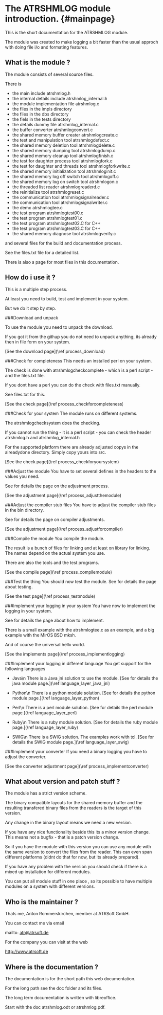 The ATRSHMLOG module introduction.  {#mainpage}
==================================

This is the short documentation for the ATRSHMLOG module.

The module was created to make logging a bit faster than the usual
approch with doing file i/o and formating features.

What is the module ?
--------------------

The module consists of several source files.

There is
- the main include atrshmlog.h
- the internal details include atrshmlog_internal.h
- the module implementation file atrshmlog.c
- the files in the impls directory
- the files in the dbs directory
- the fiels in the tests directory
- the details dummy file atrshmlog_internal.c
- the buffer converter atrshmlogconvert.c
- the shared memory buffer creater atrshmlogcreate.c
- the test and manipulation tool atrshmlogdefect.c
- the shared memory deletion tool atrshmlogdelete.c
- the shared memory dumping tool atrshmlogdump.c
- the shared memory cleanup tool atrshmlogfinish.c
- the test for daughter process tool atrshmlogfork.c
- the test for daughter and threads tool atrshmlogforkwrite.c
- the shared memory initialization tool atrshmloginit.c
- the shared memory log off switch tool atrshmlogoff.c
- the shared memory log on  switch tool atrshmlogon.c
- the threaded list reader atrshmlogreaderd.c
- the reinitialize tool atrshmlogreset.c
- the communication tool atrshmlogsignalreader.c
- the communication tool  atrshmlogsignalwriter.c
- the demo atrshmlogtee.c
- the test program atrshmlogtest00.c
- the test program atrshmlogtest01.c
- the test program atrshmlogtest02.C for C++
- the test program atrshmlogtest03.C for C++
- the shared memory diagnose tool atrshmlogverify.c

and several files for the build and documentation process.

See the files.txt file for a detailed list.

There is also a page for most files in this documentation.


How do i use it ?
-----------------

This is a multiple step process.

At least you need to build, test and implement in your system.

But we do it step by step.

###Download and unpack

To use the module you need to unpack the download.

If you got it from the githup you do not need to
unpack anything, its already then in file form on your
system.

[See the download page](\ref process_download)

###Check for completeness
This needs an installed perl on your system.

The check is done with atrshmlogcheckcomplete - which is a
perl script - and the files.txt file.

If you dont have a perl you can do the check with files.txt manually.

See files.txt for this.

[See the check page](\ref process_checkforcompleteness)

###Check for your system
The module runs on different systems.

The atrshmlogchecksystem does the checking.

If you cannot run the thing - it is a perl script - you can
check the header atrshmlog.h and atrshmlog_internal.h

For the supported platform there are already adjusted copys
in the alreadydone directory. Simply copy yours into src.

[See the check page](\ref process_checkforyoursystem)

###Adjust the module
You have to set several defines in the headers to the values you need.

See for details the page on the adjustment process.

[See the adjustment page](\ref process_adjustthemodule)

###Adjust the compiler stub files
You have to adjust the compiler stub files in the bin directory.

See for details the page on compiler adjustments.

[See the adjustment page](\ref process_adjustforcompiler)

###Compile the module
You compile the module.

The result is a bunch of files for linking and at least on
library for linking. The names depend on the actual system you use.

There are also the tools and the test programs.

[See the compile page](\ref process_compilemodule)

###Test the thing
You should now test the module. See for details the page about testing.

[See the test page](\ref process_testmodule)

###Implement your logging in your system
You have now to implement the logging in your system.

See for details the page about how to implement.

There is a small example with the atrshmlogtee.c as an example,
and a big example with the MirOS BSD mksh.

And of course the universal hello world.

[See the implements page](\ref process_implementlogging)


###Implement your logging in different language
You get support for the following languages
- Java\n
  There is a Java jni solution to use the module.
  [See for details the java module page.](\ref language_layer_java_jni)
  
- Python\n
  There is a python module solution.
  [See for details the python module page.](\ref language_layer_python)
  
- Perl\n
  There is a perl module solution.
  [See for details the perl module page.](\ref language_layer_perl)

- Ruby\n
  There is a ruby module solution.
  [See for details the ruby module page.](\ref language_layer_ruby)

- SWIG\n
  There is a SWIG solution.
  The examples work with tcl.
  [See for details the SWIG module page.](\ref language_layer_swig)


###Implement your converter
If you need a binary logging you have to adjust the converter.

[See the converter adjustment page](\ref process_implementconverter)

What about version and patch stuff ?
------------------------------------

The module has a strict version scheme.

The binary compatible layouts for
the shared memory buffer and the resulting
transfered binary files from the readers is the
target of this version.

Any change in the binary layout means we need a new version.

If you have any nice functionality beside this its a minor version change.
This means not a bugfix - that is a patch version change.

So if you have the module with this version you can use any module
with the same version to convert the files from the reader.
This can even span different platforms (didnt do that for now, but
its already prepared).

If you have any problem with the version you should
check if there is a mixed up installation for different modules.

You can put all module stuff in one place , so its possible to
have multiple modules on a system with different versions.

Who is the maintainer ?
-----------------------

Thats me, Anton Rommerskirchen, member at ATRSoft GmbH.

You can contact me via email

mailto: atr@atrsoft.de

For the company you can visit at the web

<http://www.atrsoft.de>


Where is the documentation ?
----------------------------

The documentation is for the short path this web documentation.

For the long path see the doc folder and its files.

The long term documentation is written with libreoffice.

Start with the doc atrshmlog.odt or atrshmlog.pdf.





